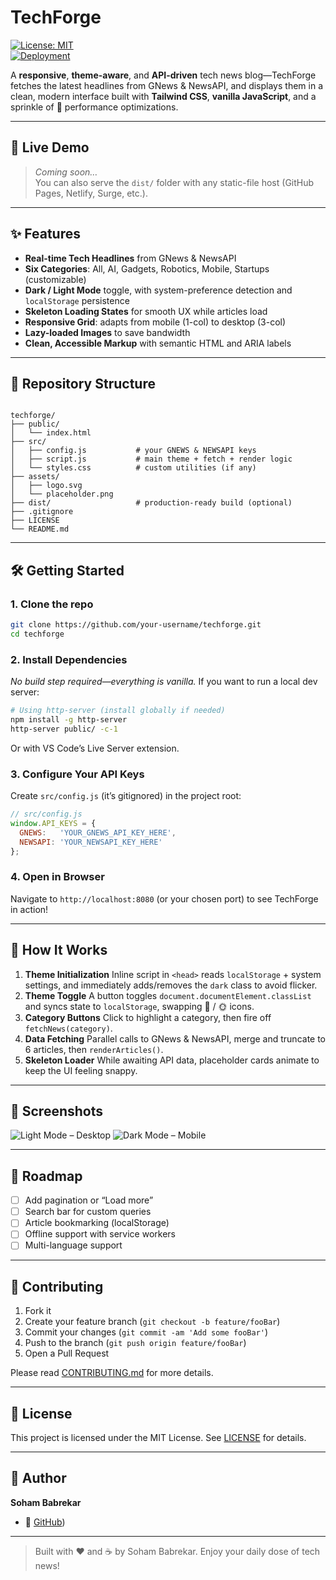 
# TechForge

[![License: MIT](https://img.shields.io/badge/License-MIT-yellow.svg)](LICENSE)  
[![Deployment](https://img.shields.io/badge/deployed-static-blue)]()

A **responsive**, **theme-aware**, and **API-driven** tech news blog—TechForge fetches the latest headlines from GNews & NewsAPI, and displays them in a clean, modern interface built with **Tailwind CSS**, **vanilla JavaScript**, and a sprinkle of 🚀 performance optimizations.

---

## 🚀 Live Demo

> _Coming soon…_  
> You can also serve the `dist/` folder with any static-file host (GitHub Pages, Netlify, Surge, etc.).

---

## ✨ Features

- **Real-time Tech Headlines** from GNews & NewsAPI  
- **Six Categories**: All, AI, Gadgets, Robotics, Mobile, Startups (customizable)  
- **Dark / Light Mode** toggle, with system-preference detection and `localStorage` persistence  
- **Skeleton Loading States** for smooth UX while articles load  
- **Responsive Grid**: adapts from mobile (1-col) to desktop (3-col)  
- **Lazy-loaded Images** to save bandwidth  
- **Clean, Accessible Markup** with semantic HTML and ARIA labels  

---

## 📁 Repository Structure

```

techforge/
├── public/
│   └── index.html
├── src/
│   ├── config.js           # your GNEWS & NEWSAPI keys
│   ├── script.js           # main theme + fetch + render logic
│   └── styles.css          # custom utilities (if any)
├── assets/
│   ├── logo.svg
│   └── placeholder.png
├── dist/                   # production-ready build (optional)
├── .gitignore
├── LICENSE
└── README.md

````

---

## 🛠️ Getting Started

### 1. Clone the repo

```bash
git clone https://github.com/your-username/techforge.git
cd techforge
````

### 2. Install Dependencies

*No build step required—everything is vanilla.*
If you want to run a local dev server:

```bash
# Using http-server (install globally if needed)
npm install -g http-server
http-server public/ -c-1
```

Or with VS Code’s Live Server extension.

### 3. Configure Your API Keys

Create `src/config.js` (it’s gitignored) in the project root:

```js
// src/config.js
window.API_KEYS = {
  GNEWS:   'YOUR_GNEWS_API_KEY_HERE',
  NEWSAPI: 'YOUR_NEWSAPI_KEY_HERE'
};
```

### 4. Open in Browser

Navigate to `http://localhost:8080` (or your chosen port) to see TechForge in action!

---

## 🧩 How It Works

1. **Theme Initialization**
   Inline script in `<head>` reads `localStorage` + system settings, and immediately adds/removes the `dark` class to avoid flicker.
2. **Theme Toggle**
   A button toggles `document.documentElement.classList` and syncs state to `localStorage`, swapping 🌙 / 🌞 icons.
3. **Category Buttons**
   Click to highlight a category, then fire off `fetchNews(category)`.
4. **Data Fetching**
   Parallel calls to GNews & NewsAPI, merge and truncate to 6 articles, then `renderArticles()`.
5. **Skeleton Loader**
   While awaiting API data, placeholder cards animate to keep the UI feeling snappy.

---

## 🎨 Screenshots

![Light Mode – Desktop](docs/screenshots/light-desktop.png)
![Dark Mode – Mobile](docs/screenshots/dark-mobile.png)

---

## 🧭 Roadmap

* [ ] Add pagination or “Load more”
* [ ] Search bar for custom queries
* [ ] Article bookmarking (localStorage)
* [ ] Offline support with service workers
* [ ] Multi-language support

---

## 🤝 Contributing

1. Fork it
2. Create your feature branch (`git checkout -b feature/fooBar`)
3. Commit your changes (`git commit -am 'Add some fooBar'`)
4. Push to the branch (`git push origin feature/fooBar`)
5. Open a Pull Request

Please read [CONTRIBUTING.md](CONTRIBUTING.md) for more details.

---

## 📜 License

This project is licensed under the MIT License. See [LICENSE](LICENSE) for details.

---

## 👤 Author

**Soham Babrekar**

* 🔗 [GitHub](https://github.com/SohamBabrekar))

---

> Built with ❤️ and ☕ by Soham Babrekar. Enjoy your daily dose of tech news!
